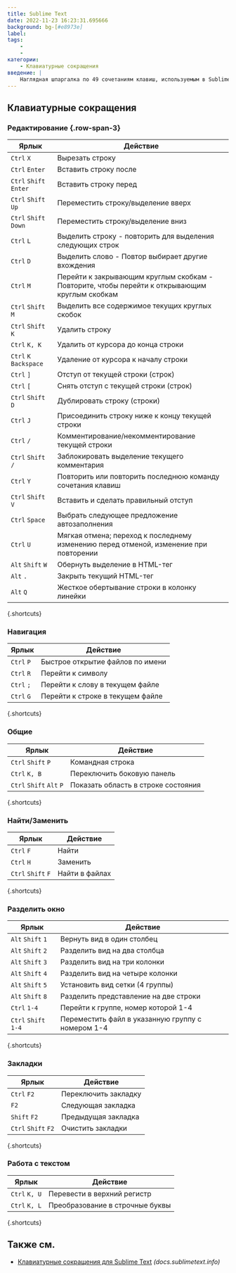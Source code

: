 ```yaml
---
title: Sublime Text
date: 2022-11-23 16:23:31.695666
background: bg-[#e8973e]
label:
tags:
    -
    -
категории:
    - Клавиатурные сокращения
введение: |
    Наглядная шпаргалка по 49 сочетаниям клавиш, используемым в Sublime Text
---
```




Клавиатурные сокращения
------------------



### Редактирование {.row-span-3}

Ярлык | Действие
---|---
`Ctrl` `X` | Вырезать строку
`Ctrl` `Enter` | Вставить строку после
`Ctrl` `Shift` `Enter` | Вставить строку перед
`Ctrl` `Shift` `Up` | Переместить строку/выделение вверх
`Ctrl` `Shift` `Down` | Переместить строку/выделение вниз
`Ctrl` `L` | Выделить строку - повторить для выделения следующих строк
`Ctrl` `D` | Выделить слово - Повтор выбирает другие вхождения
`Ctrl` `M` | Перейти к закрывающим круглым скобкам - Повторите, чтобы перейти к открывающим круглым скобкам
`Ctrl` `Shift` `M` | Выделить все содержимое текущих круглых скобок
`Ctrl` `Shift` `K` | Удалить строку
`Ctrl` `K, K` | Удалить от курсора до конца строки
`Ctrl` `K` `Backspace` | Удаление от курсора к началу строки
`Ctrl` `]` | Отступ от текущей строки (строк)
`Ctrl` `[` | Снять отступ с текущей строки (строк)
`Ctrl` `Shift` `D` | Дублировать строку (строки)
`Ctrl` `J` | Присоединить строку ниже к концу текущей строки
`Ctrl` `/` | Комментирование/некомментирование текущей строки
`Ctrl` `Shift` `/` | Заблокировать выделение текущего комментария
`Ctrl` `Y` | Повторить или повторить последнюю команду сочетания клавиш
`Ctrl` `Shift` `V` | Вставить и сделать правильный отступ
`Ctrl` `Space` | Выбрать следующее предложение автозаполнения
`Ctrl` `U` | Мягкая отмена; переход к последнему изменению перед отменой, изменение при повторении
`Alt` `Shift` `W` | Обернуть выделение в HTML-тег
`Alt` `.` | Закрыть текущий HTML-тег
`Alt` `Q` | Жесткое обертывание строки в колонку линейки
{.shortcuts}


### Навигация

Ярлык | Действие
---|---
`Ctrl` `P` | Быстрое открытие файлов по имени
`Ctrl` `R` | Перейти к символу
`Ctrl` `;` | Перейти к слову в текущем файле
`Ctrl` `G` | Перейти к строке в текущем файле
{.shortcuts}


### Общие

Ярлык | Действие
---|---
`Ctrl` `Shift` `P` | Командная строка
`Ctrl` `K, B` | Переключить боковую панель
`Ctrl` `Shift` `Alt` `P` | Показать область в строке состояния
{.shortcuts}


### Найти/Заменить

Ярлык | Действие
---|---
`Ctrl` `F` | Найти
`Ctrl` `H` | Заменить
`Ctrl` `Shift` `F` | Найти в файлах
{.shortcuts}


### Разделить окно

Ярлык | Действие
---|---
`Alt` `Shift` `1` | Вернуть вид в один столбец
`Alt` `Shift` `2` | Разделить вид на два столбца
`Alt` `Shift` `3` | Разделить вид на три колонки
`Alt` `Shift` `4` | Разделить вид на четыре колонки
`Alt` `Shift` `5` | Установить вид сетки (4 группы)
`Alt` `Shift` `8` | Разделить представление на две строки
`Ctrl` `1-4` | Перейти к группе, номер которой 1-4
`Ctrl` `Shift` `1-4` | Переместить файл в указанную группу с номером 1-4
{.shortcuts}


### Закладки

Ярлык | Действие
---|---
`Ctrl` `F2` | Переключить закладку
`F2` | Следующая закладка
`Shift` `F2` | Предыдущая закладка
`Ctrl` `Shift` `F2` | Очистить закладки
{.shortcuts}


### Работа с текстом

Ярлык | Действие
---|---
`Ctrl` `K, U` | Перевести в верхний регистр
`Ctrl` `K, L` | Преобразование в строчные буквы
{.shortcuts}




Также см.
--------
- [Клавиатурные сокращения для Sublime Text](http://docs.sublimetext.info/en/latest/reference/keyboard_shortcuts_win.html) _(docs.sublimetext.info)_
